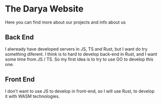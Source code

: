 # The Darya Website

Here you can find more about our projects and info about us

## Back End

I alwready have developed servers in JS, TS and Rust, but I want do try something diferent. I think is to hard to develop back-end in Rust, and I want some time from JS / TS. So my first idea is to try to use GO to develop this one.

## Front End

I don't want to use JS to develop in front-end, so I will use Rust, to develop it with WASM technologies.
